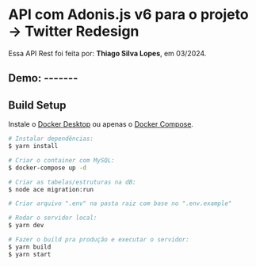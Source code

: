 # API com Adonis.js v6 para o projeto -> Twitter Redesign

<p>Essa API Rest foi feita por: <strong>Thiago Silva Lopes</strong>, em 03/2024.</p>

## Demo: -------

## Build Setup

Instale o [Docker Desktop](https://www.docker.com/products/docker-desktop) ou apenas o [Docker Compose](https://docs.docker.com/compose/install).

```bash
# Instalar dependências:
$ yarn install

# Criar o container com MySQL:
$ docker-compose up -d

# Criar as tabelas/estruturas na dB:
$ node ace migration:run

# Criar arquivo ".env" na pasta raiz com base no ".env.example"

# Rodar o servidor local:
$ yarn dev

# Fazer o build pra produção e executar o servidor:
$ yarn build
$ yarn start
```
